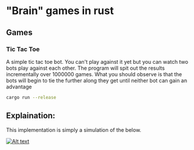 # "Brain" games in rust

## Games

### Tic Tac Toe

A simple tic tac toe bot. You can't play against it yet but you can watch two bots play against each other.
The program will spit out the results incrementally over 1000000 games.
What you should observe is that the bots will begin to tie the further along they get until neither bot can gain an advantage

```BASH
cargo run --release
```

## Explaination:

This implementation is simply a simulation of the below.

[![Alt text](https://img.youtube.com/vi/R9c-_neaxeU/0.jpg)](https://www.youtube.com/watch?v=R9c-_neaxeU)
